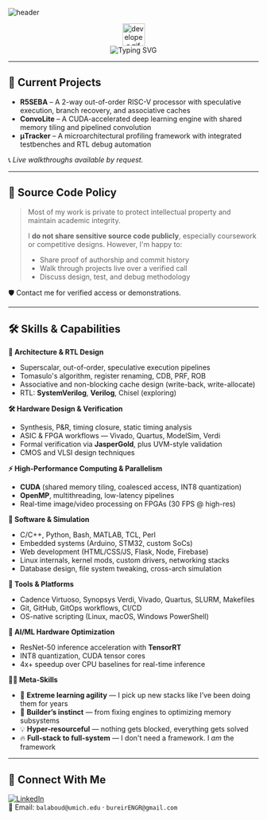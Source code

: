 <!-- Header Banner (Fixed) -->
![header](https://capsule-render.vercel.app/api?type=wave&color=0:2E8BC0,100:1B1F3B&height=300&section=header&text=Bureir%20Alaboudi&fontSize=75&animation=fadeIn&fontAlignY=30&desc=No%20framework%2C%20no%20problem&descAlignY=52)

<!-- Typing Intro + GIF -->
<p align="center">
  <img src="https://github.com/HalemoGPA/HalemoGPA/blob/main/images/Developer.gif" alt="developer gif" height="45px"><br/>
  <img src="https://readme-typing-svg.demolab.com?font=Chakra+Petch&weight=700&size=30&duration=1000&pause=1400&color=1753AE&center=true&vCenter=true&random=false&width=600&height=40&lines=Hi+%F0%9F%91%8B+I'm+Bureir+Alaboudi;UMich+Computer+Engineer;No+framework%2C+no+problem" alt="Typing SVG" />
</p>

---

## 🔧 Current Projects

- **R5SEBA** – A 2-way out-of-order RISC-V processor with speculative execution, branch recovery, and associative caches  
- **ConvoLite** – A CUDA-accelerated deep learning engine with shared memory tiling and pipelined convolution  
- **μTracker** – A microarchitectural profiling framework with integrated testbenches and RTL debug automation  

📞 *Live walkthroughs available by request.*

---

## 📣 Source Code Policy

> Most of my work is private to protect intellectual property and maintain academic integrity.  
>  
> I **do not share sensitive source code publicly**, especially coursework or competitive designs. However, I'm happy to:  
> - Share proof of authorship and commit history  
> - Walk through projects live over a verified call  
> - Discuss design, test, and debug methodology  

🛡️ Contact me for verified access or demonstrations.

---

## 🛠️ Skills & Capabilities

**🔬 Architecture & RTL Design**  
- Superscalar, out-of-order, speculative execution pipelines  
- Tomasulo's algorithm, register renaming, CDB, PRF, ROB  
- Associative and non-blocking cache design (write-back, write-allocate)  
- RTL: **SystemVerilog**, **Verilog**, Chisel (exploring)

**🛠️ Hardware Design & Verification**  
- Synthesis, P&R, timing closure, static timing analysis  
- ASIC & FPGA workflows — Vivado, Quartus, ModelSim, Verdi  
- Formal verification via **JasperGold**, plus UVM-style validation  
- CMOS and VLSI design techniques

**⚡ High-Performance Computing & Parallelism**  
- **CUDA** (shared memory tiling, coalesced access, INT8 quantization)  
- **OpenMP**, multithreading, low-latency pipelines  
- Real-time image/video processing on FPGAs (30 FPS @ high-res)

**🧠 Software & Simulation**  
- C/C++, Python, Bash, MATLAB, TCL, Perl  
- Embedded systems (Arduino, STM32, custom SoCs)  
- Web development (HTML/CSS/JS, Flask, Node, Firebase)  
- Linux internals, kernel mods, custom drivers, networking stacks  
- Database design, file system tweaking, cross-arch simulation

**🧰 Tools & Platforms**  
- Cadence Virtuoso, Synopsys Verdi, Vivado, Quartus, SLURM, Makefiles  
- Git, GitHub, GitOps workflows, CI/CD  
- OS-native scripting (Linux, macOS, Windows PowerShell)

**🧩 AI/ML Hardware Optimization**  
- ResNet-50 inference acceleration with **TensorRT**  
- INT8 quantization, CUDA tensor cores  
- 4x+ speedup over CPU baselines for real-time inference

**🧑‍🔬 Meta-Skills**  
- 🧠 **Extreme learning agility** — I pick up new stacks like I’ve been doing them for years  
- 🔧 **Builder’s instinct** — from fixing engines to optimizing memory subsystems  
- 💡 **Hyper-resourceful** — nothing gets blocked, everything gets solved  
- 🔥 **Full-stack to full-system** — I don't need a framework. I *am* the framework

---

## 🔗 Connect With Me

[![LinkedIn](https://img.shields.io/badge/LinkedIn-blue?logo=linkedin&logoColor=white&style=for-the-badge)](https://www.linkedin.com/in/bureir/)  
📧 Email: `balaboud@umich.edu` · `bureirENGR@gmail.com`

